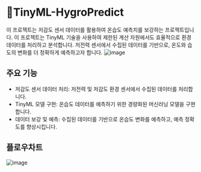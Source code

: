 # 📌TinyML-HygroPredict

이 프로젝트는 저감도 센서 데이터를 활용하여 온습도 예측치를 보강하는 프로젝트입니다. 이 프로젝트는 TinyML 기술을 사용하여 제한된 계산 자원에서도 효율적으로 환경 데이터를 처리하고 분석합니다. 저전력 센서에서 수집된 데이터를 기반으로, 온도와 습도의 변화를 더 정확하게 예측하고자 합니다.
![image](https://github.com/WzAcorn/TinyML-HygroPredict/assets/77008882/1ab07dca-223d-4527-aa2b-396b01b5bce7)


## 주요 기능

- 저감도 센서 데이터 처리: 저전력 및 저감도 환경 센서에서 수집된 데이터를 처리합니다.
- TinyML 모델 구현: 온습도 데이터를 예측하기 위한 경량화된 머신러닝 모델을 구현합니다.
- 데이터 보강 및 예측: 수집된 데이터를 기반으로 온습도 변화를 예측하고, 예측 정확도를 향상시킵니다.

## 플로우차트
![image](https://github.com/WzAcorn/TinyML-HygroPredict/assets/77008882/280a5b1c-7db5-4781-9c67-7eb634ab9a7c)
